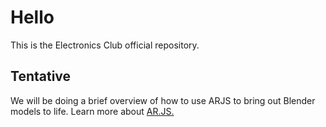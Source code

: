 # Hello
This is the Electronics Club official repository.

## Tentative 
We will be doing a brief overview of how to use ARJS to bring out Blender models to life. Learn more about [AR.JS.](https://ar-js-org.github.io/AR.js-Docs)
